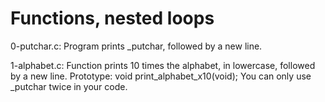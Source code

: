 # Functions, nested loops

0-putchar.c: Program prints _putchar, followed by a new line.

1-alphabet.c: Function prints 10 times the alphabet, in lowercase, followed by a new line.
Prototype: void print_alphabet_x10(void); You can only use _putchar twice in your code.


